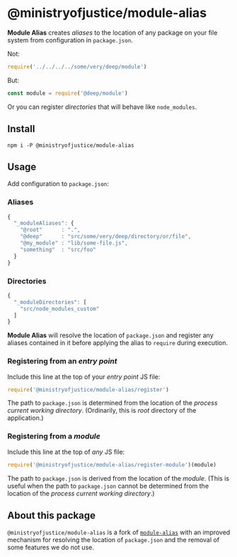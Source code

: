 # @ministryofjustice/module-alias

**Module Alias** creates _aliases_ to the location of any package on your file system from configuration in `package.json`.

Not:

```js
require('../../../../some/very/deep/module')
```

But:
```js
const module = require('@deep/module')
```

Or you can register _directories_ that will behave like `node_modules`.

## Install

```
npm i -P @ministryofjustice/module-alias
```

## Usage

Add configuration to `package.json`:

### Aliases

```js
{
  "_moduleAliases": {
    "@root"      : ".",
    "@deep"      : "src/some/very/deep/directory/or/file",
    "@my_module" : "lib/some-file.js",
    "something"  : "src/foo"
  }
}
```

### Directories
```js
{
  "_moduleDirectories": [
    "src/node_modules_custom"
  ]
}

```

**Module Alias** will resolve the location of `package.json` and register any aliases contained in it before applying the alias to `require` during execution.

### Registering from an _entry point_

Include this line at the top of your _entry point_ JS file:

```js
require('@ministryofjustice/module-alias/register')
```
The path to `package.json` is determined from the location of the _process current working directory_. (Ordinarily, this is _root_ directory of the application.)

### Registering from a _module_

Include this line at the top of _any_ JS file:
```js
require('@ministryofjustice/module-alias/register-module')(module)
```
The path to `package.json` is derived from the location of the _module_. (This is useful when the path to `package.json` cannot be determined from the location of the _process current working directory_.)



## About this package

`@ministryofjustice/module-alias` is a fork of [`module-alias`](https://www.npmjs.com/package/module-alias) with an improved mechanism for resolving the location of `package.json` and the removal of some features we do not use.
